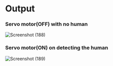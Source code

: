 # Output
### Servo motor(OFF) with no human
![Screenshot (188)](https://user-images.githubusercontent.com/85895650/157021478-7788bbd2-1057-4830-8332-f2a579a526b4.png)
### Servo motor(ON) on detecting the human
![Screenshot (189)](https://user-images.githubusercontent.com/85895650/157021493-3f3de725-c1b5-4dc1-8c02-8ef82be9fcbb.png)


